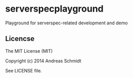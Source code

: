 serverspecplayground
====================

Playground for serverspec-related development and demo

Licencse
--------

The MIT License (MIT)

Copyright (c) 2014 Andreas Schmidt

See LICENSE file.
